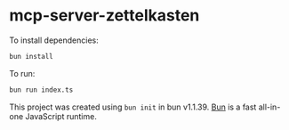 # mcp-server-zettelkasten

To install dependencies:

```bash
bun install
```

To run:

```bash
bun run index.ts
```

This project was created using `bun init` in bun v1.1.39. [Bun](https://bun.sh) is a fast all-in-one JavaScript runtime.
